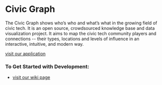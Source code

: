 Civic Graph
======================

The Civic Graph shows who’s who and what’s what in the growing field of civic tech. 
It is an open source, crowdsourced knowledge base and data visualization project. It aims to map the civic tech community players and connections -- their types, locations and levels of influence in an interactive, intuitive, and modern way. 

[visit our application](http://civicgraph.io/)

### To Get Started with Development:
   * [visit our wiki page](https://github.com/microsoftny/civic-graph/wiki)
